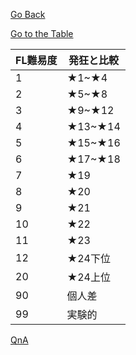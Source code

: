 [Go Back](../index.html)

[Go to the Table](table.html)

| FL難易度 | 発狂と比較| 
|---|---|
|  1 | ★1~★4 |
|  2 | ★5~★8  | 
|  3 | ★9~★12  |  
|  4 | ★13~★14 |
|  5 | ★15~★16  | 
|  6 | ★17~★18  |  
|  7 | ★19 |
|  8 | ★20  | 
|  9 | ★21  |  
|  10 | ★22 |
|  11 | ★23  | 
|  12 | ★24下位  |  
|  20 | ★24上位  |  
|  90 | 個人差  |  
|  99 | 実験的  | 

[QnA](qna.md)
